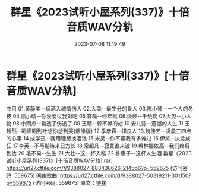 ﻿---
title: 群星《2023试听小屋系列(337)》十倍音质WAV分轨
date: 2023-07-08 11:19:49
categories: WAV车载音乐、镜像
tags: 华语中文
---
# 群星《2023试听小屋系列(337)》[十倍音质WAV分轨]

曲目
01.黄静美--烟酒入魂情伤人
02.大美--最生分的爱人
03.陈小琴--一个人的冬夜
04.凯小晴--你没爱过我对吧
05.霄磊--经年赋
06.焕焕--千纸鹤
07.大潞--小人物
08.小雨点--看透了伤透了
09.王晴--躲不掉的劫
10.安儿陈--遗憾的人生
11.王超然--喝酒喝到吐想你想到哭(烟嗓版)
12.季彦霖--择良人
13.魏佳艺--凌晨三四点的心事
14.成学迅--我用理想换酒钱
15.米灵--你不懂我有多难过
16.伊笑--执念成狂
17.李英--不再期待来日方长
18.常超凡--寂寞谁来渡
19.希林娜依高--我们终将到达
20.毛不易--生生
21.大壮--这一杯入喉
22.朴惠子--这杯人生酒
群星《2023试听小屋系列(337)》[十倍音质WAV分轨].rar: https://url27.ctfile.com/f/9388027-883438626-2145b6?p=559675
(访问密码: 559675)
网络歌曲: https://url27.ctfile.com/d/9388027-50319211-301150?p=559675
(访问密码: 559675)
原文：[链接](https://blog.sina.com.cn/s/blog_1647c7e76010312me.html)